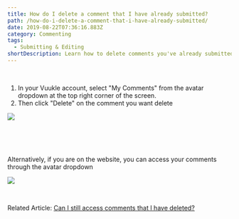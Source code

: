 ```yaml
---
title: How do I delete a comment that I have already submitted?
path: /how-do-i-delete-a-comment-that-i-have-already-submitted/
date: 2019-08-22T07:36:16.883Z
category: Commenting
tags:
  - Submitting & Editing
shortDescription: Learn how to delete comments you've already submitted
---
```

<br>

1. In your Vuukle account, select "My Comments" from the avatar dropdown at the top right corner of the screen.
2. Then click "Delete" on the comment you want delete

![](/img/delete-a-comment.png)

<br>

<br>

<br>

Alternatively, if you are on the website, you can access your comments through the avatar dropdown

![](/img/widget-my-comments.png)

<br>

Related Article: [Can I still access comments that I have deleted?](https://docs.vuukle.com/can-i-still-access-comments-that-i-have-deleted/)
